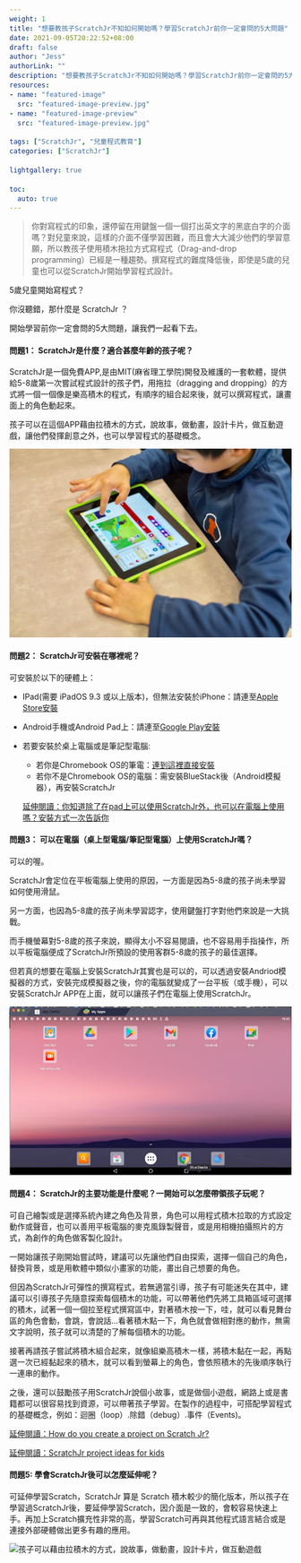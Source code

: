 ```yaml
---
weight: 1
title: "想要教孩子ScratchJr不知如何開始嗎？學習ScratchJr前你一定會問的5大問題"
date: 2021-09-05T20:22:52+08:00
draft: false
author: "Jess"
authorLink: ""
description: "想要教孩子ScratchJr不知如何開始嗎？學習ScratchJr前你一定會問的5大問題"
resources:
- name: "featured-image"
  src: "featured-image-preview.jpg"
- name: "featured-image-preview"
  src: "featured-image-preview.jpg"

tags: ["ScratchJr", "兒童程式教育"]
categories: ["ScratchJr"]

lightgallery: true

toc:
  auto: true
---
```

> 你對寫程式的印象，還停留在用鍵盤一個一個打出英文字的黑底白字的介面嗎？對兒童來說，這樣的介面不僅學習困難，而且會大大減少他們的學習意願，所以教孩子使用積木拖拉方式寫程式（Drag-and-drop programming）已經是一種趨勢。撰寫程式的難度降低後，即使是5歲的兒童也可以從ScratchJr開始學習程式設計。

5歲兒童開始寫程式？

你沒聽錯，那什麼是 ScratchJr ？

開始學習前你一定會問的5大問題，讓我們一起看下去。

#### 問題1： ScratchJr是什麼？適合甚麼年齡的孩子呢？

ScratchJr是一個免費APP,是由MIT(麻省理工學院)開發及維護的一套軟體，提供給5-8歲第一次嘗試程式設計的孩子們，用拖拉（dragging and dropping）的方式將一個一個像是樂高積木的程式，有順序的組合起來後，就可以撰寫程式，讓畫面上的角色動起來。

孩子可以在這個APP藉由拉積木的方式，說故事，做動畫，設計卡片，做互動遊戲，讓他們發揮創意之外，也可以學習程式的基礎概念。

![5-8歲第一次嘗試程式設計的孩子們，可以藉由拉積木的方式，說故事，做動畫，設計卡片，做互動遊戲](use_scratch.jpg "5-8歲第一次嘗試程式設計的孩子們，可以藉由拉積木的方式，說故事，做動畫，設計卡片，做互動遊戲")


#### 問題2： ScratchJr可安裝在哪裡呢？

可安裝於以下的硬體上：

- IPad(需要 iPadOS 9.3 或以上版本)，但無法安裝於iPhone：請連至[Apple Store安裝](https://apps.apple.com/us/app/scratchjr/id895485086?ls=1)

- Android手機或Android Pad上：請連至[Google Play安裝](https://play.google.com/store/apps/details?id=org.scratchjr.android)

- 若要安裝於桌上電腦或是筆記型電腦:
  * 若你是Chromebook OS的筆電：[連到這裡直接安裝](https://chrome.google.com/webstore/detail/scratchjr/oipimoeophamdcmjcfameoojlbhbgjda)
  * 若你不是Chromebook OS的電腦：需安裝BlueStack後（Android模擬器），再安裝ScratchJr 
  
  [延伸閱讀：你知道除了在pad上可以使用ScratchJr外，也可以在電腦上使用嗎？安裝方式一次告訴你](../how_to_install_scratchjr/)


#### 問題3： 可以在電腦（桌上型電腦/筆記型電腦）上使用ScratchJr嗎？

可以的喔。

ScratchJr會定位在平板電腦上使用的原因，一方面是因為5-8歲的孩子尚未學習如何使用滑鼠。

另一方面，也因為5-8歲的孩子尚未學習認字，使用鍵盤打字對他們來說是一大挑戰。

而手機螢幕對5-8歲的孩子來說，顯得太小不容易閱讀，也不容易用手指操作，所以平板電腦便成了ScratchJr所預設的使用客群5-8歲的孩子的最佳選擇。

但若真的想要在電腦上安裝ScratchJr其實也是可以的，可以透過安裝Andriod模擬器的方式，安裝完成模擬器之後，你的電腦就變成了一台平板（或手機），可以安裝ScratchJr APP在上面，就可以讓孩子們在電腦上使用ScratchJr。

![安裝BlueStack後（Android模擬器），再安裝ScratchJr，就可以在電腦上使用ScratchJr](bluestack.jpg "安裝BlueStack後（Android模擬器），再安裝ScratchJr，就可以在電腦上使用ScratchJr")



#### 問題4： ScratchJr的主要功能是什麼呢？一開始可以怎麼帶領孩子玩呢？

可自己繪製或是選擇系統內建之角色及背景，角色可以用程式積木拉取的方式設定動作或聲音，也可以善用平板電腦的麥克風錄製聲音，或是用相機拍攝照片的方式，為創作的角色做客製化設計。

一開始讓孩子剛開始嘗試時，建議可以先讓他們自由探索，選擇一個自己的角色，替換背景，或是用軟體中類似小畫家的功能，畫出自己想要的角色。

但因為ScratchJr可彈性的撰寫程式，若無適當引導，孩子有可能迷失在其中，建議可以引導孩子先隨意探索每個積木的功能，可以帶著他們先將工具箱區域可選擇的積木，試著一個一個拉至程式撰寫區中，對著積木按一下，哇，就可以看見舞台區的角色會動，會跳，會說話...看著積木點一下，角色就會做相對應的動作，無需文字說明，孩子就可以清楚的了解每個積木的功能。

接著再請孩子嘗試將積木組合起來，就像組樂高積木一樣，將積木黏在一起，再點選一次已經黏起來的積木，就可以看到螢幕上的角色，會依照積木的先後順序執行一連串的動作。

之後，還可以鼓勵孩子用ScratchJr說個小故事，或是做個小遊戲，網路上或是書籍都可以很容易找到資源，可以帶著孩子學習。在製作的過程中，可搭配學習程式的基礎概念，例如：迴圈（loop）.除錯（debug）.事件（Events)。

[延伸閱讀：How do you create a project on Scratch Jr?](https://assemble.io)

[延伸閱讀：ScratchJr project ideas for kids](https://assemble.io)

#### 問題5:  學會ScratchJr後可以怎麼延伸呢？

可延伸學習Scratch，ScratchJr 算是 Scratch 積木較少的簡化版本，所以孩子在學習過ScratchJr後，要延伸學習Scratch，因介面是一致的，會較容易快速上手。再加上Scratch擴充性非常的高，學習Scratch可再與其他程式語言結合或是連接外部硬體做出更多有趣的應用。

![孩子可以藉由拉積木的方式，說故事，做動畫，設計卡片，做互動遊戲](/images/lighthouse.jpg "孩子可以藉由拉積木的方式，說故事，做動畫，設計卡片，做互動遊戲")

